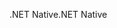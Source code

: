 <span data-ttu-id="48d53-101">.NET Native</span><span class="sxs-lookup"><span data-stu-id="48d53-101">.NET Native</span></span>